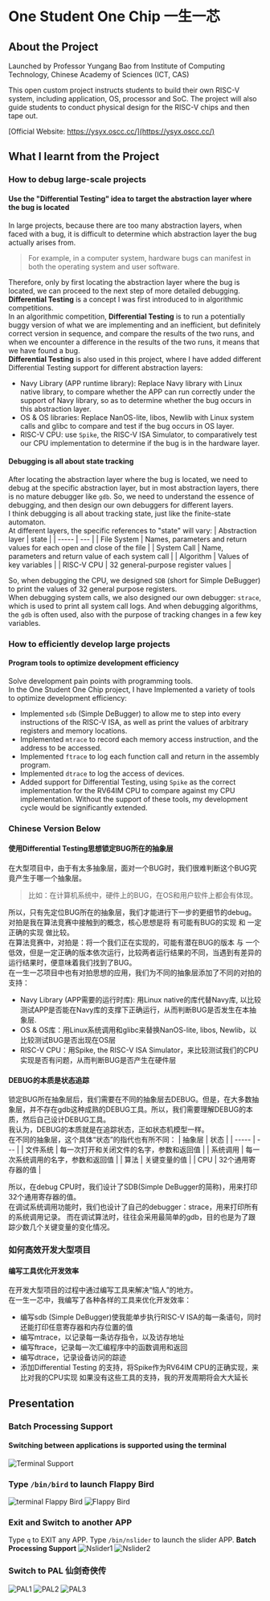 # One Student One Chip 一生一芯
## About the Project
Launched by Professor Yungang Bao from Institute of Computing Technology, Chinese Academy of Sciences (ICT, CAS)

This open custom project instructs students to build their own RISC-V system, including application, OS, processor and SoC. The project will also guide students to conduct physical design for the RISC-V chips and then tape out.

[Official Website: https://ysyx.oscc.cc/](https://ysyx.oscc.cc/)

## What I learnt from the Project
### How to debug large-scale projects
#### Use the "Differential Testing" idea to target the abstraction layer where the bug is located
In large projects, because there are too many abstraction layers, when faced with a bug, it is difficult to determine which abstraction layer the bug actually arises from. 
> For example, in a computer system, hardware bugs can manifest in both the operating system and user software.  

Therefore, only by first locating the abstraction layer where the bug is located, we can proceed to the next step of more detailed debugging.
**Differential Testing** is a concept I was first introduced to in algorithmic competitions.  
In an algorithmic competition, **Differential Testing** is to run a potentially buggy version of what we are implementing and an inefficient, but definitely correct version in sequence, and compare the results of the two runs, and when we encounter a difference in the results of the two runs, it means that we have found a bug.  
**Differential Testing** is also used in this project, where I have added different Differential Testing support for different abstraction layers: 
 - Navy Library (APP runtime library): Replace Navy library with Linux native library, to compare whether the APP can run correctly under the support of Navy library, so as to determine whether the bug occurs in this abstraction layer.
 - OS & OS libraries: Replace NanOS-lite, libos, Newlib with Linux system calls and glibc to compare and test if the bug occurs in OS layer.
 - RISC-V CPU: use `Spike`, the RISC-V ISA Simulator, to comparatively test our CPU implementation to determine if the bug is in the hardware layer.

#### Debugging is all about state tracking
After locating the abstraction layer where the bug is located, we need to debug at the specific abstraction layer, but in most abstraction layers, there is no mature debugger like `gdb`. So, we need to understand the essence of debugging, and then design our own debuggers for different layers.  
I think debugging is all about tracking state, just like the finite-state automaton.  
At different layers, the specific references to "state" will vary:
| Abstraction layer | state |
| ----- | --- |
| File System | Names, parameters and return values for each open and close of the file |
| System Call | Name, parameters and return value of each system call |
| Algorithm | Values of key variables |
| RISC-V CPU | 32 general-purpose register values |  


So, when debugging the CPU, we designed `SDB` (short for Simple DeBugger) to print the values of 32 general purpose registers.  
When debugging system calls, we also designed our own debugger: `strace`, which is used to print all system call logs.
And when debugging algorithms, the `gdb` is often used, also with the purpose of tracking changes in a few key variables.
### How to efficiently develop large projects
#### Program tools to optimize development efficiency
Solve development pain points with programming tools.  
In the One Student One Chip project, I have Implemented a variety of tools to optimize development efficiency:
 - Implemented `sdb` (Simple DeBugger) to allow me to step into every instructions of the RISC-V ISA, as well as print the values of arbitrary registers and memory locations.
 - Implemented `mtrace` to record each memory access instruction, and the address to be accessed.
 - Implemented `ftrace` to log each function call and return in the assembly program.
 - Implemented `dtrace` to log the access of devices.
 - Added support for Differential Testing, using `Spike` as the correct implementation for the RV64IM CPU to compare against my CPU implementation.
Without the support of these tools, my development cycle would be significantly extended.


### Chinese Version Below
#### 使用Differential Testing思想锁定BUG所在的抽象层
在大型项目中，由于有太多抽象层，面对一个BUG时，我们很难判断这个BUG究竟产生于哪一个抽象层。
> 比如：在计算机系统中，硬件上的BUG，在OS和用户软件上都会有体现。
 
所以，只有先定位BUG所在的抽象层，我们才能进行下一步的更细节的debug。
对拍是我在算法竞赛中接触到的概念，核心思想是将 有可能有BUG的实现 和 一定正确的实现 做比较。  
在算法竞赛中，对拍是：将一个我们正在实现的，可能有潜在BUG的版本 与 一个低效，但是一定正确的版本依次运行，比较两者运行结果的不同，当遇到有差异的运行结果时，便意味着我们找到了BUG。  
在一生一芯项目中也有对拍思想的应用，我们为不同的抽象层添加了不同的对拍的支持：  
 - Navy Library (APP需要的运行时库): 用Linux native的库代替Navy库, 以比较测试APP是否能在Navy库的支撑下正确运行，从而判断BUG是否发生在本抽象层.
 - OS & OS库：用Linux系统调用和glibc来替换NanOS-lite, libos, Newlib，以比较测试BUG是否出现在OS层
 - RISC-V CPU：用Spike, the RISC-V ISA Simulator，来比较测试我们的CPU实现是否有问题，从而判断BUG是否产生在硬件层

#### DEBUG的本质是状态追踪
锁定BUG所在抽象层后，我们需要在不同的抽象层去DEBUG。但是，在大多数抽象层，并不存在gdb这种成熟的DEBUG工具。所以，我们需要理解DEBUG的本质，然后自己设计DEBUG工具。  
我认为，DEBUG的本质就是在追踪状态，正如状态机模型一样。  
在不同的抽象层，这个具体“状态”的指代也有所不同：
| 抽象层 | 状态 |
| ----- | --- |
| 文件系统 | 每一次打开和关闭文件的名字，参数和返回值 |
| 系统调用 | 每一次系统调用的名字，参数和返回值 |
| 算法 | 关键变量的值 |
| CPU | 32个通用寄存器的值 |  


所以，在debug CPU时，我们设计了SDB(Simple DeBugger的简称)，用来打印32个通用寄存器的值。  
在调试系统调用功能时，我们也设计了自己的debugger：strace，用来打印所有的系统调用记录。
而在调试算法时，往往会采用最简单的gdb，目的也是为了跟踪少数几个关键变量的变化情况。
### 如何高效开发大型项目
#### 编写工具优化开发效率
在开发大型项目的过程中通过编写工具来解决“恼人”的地方。  
在一生一芯中，我编写了各种各样的工具来优化开发效率：
 - 编写sdb (Simple DeBugger)使我能单步执行RISC-V ISA的每一条语句，同时还能打印任意寄存器和内存位置的值
 - 编写mtrace，以记录每一条访存指令，以及访存地址
 - 编写ftrace，记录每一次汇编程序中的函数调用和返回
 - 编写dtrace，记录设备访问的踪迹
 - 添加Differential Testing 的支持，将Spike作为RV64IM CPU的正确实现，来比对我的CPU实现
如果没有这些工具的支持，我的开发周期将会大大延长

## Presentation
### Batch Processing Support
#### Switching between applications is supported using the terminal
![Terminal Support](https://github.com/RYJunJ/one_student_one_chip/blob/main/img-folder/01.png)
### Type `/bin/bird` to launch Flappy Bird
![terminal Flappy Bird](https://github.com/RYJunJ/one_student_one_chip/blob/main/img-folder/02.png)
![Flappy Bird](https://github.com/RYJunJ/one_student_one_chip/blob/main/img-folder/03.png)
### Exit and Switch to another APP
Type `q` to EXIT any APP.
Type `/bin/nslider` to launch the slider APP. **Batch Processing Support**
![Nslider1](https://github.com/RYJunJ/one_student_one_chip/blob/main/img-folder/04.png)
![Nslider2](https://github.com/RYJunJ/one_student_one_chip/blob/main/img-folder/05.png)
### Switch to PAL 仙剑奇侠传
![PAL1](https://github.com/RYJunJ/one_student_one_chip/blob/main/img-folder/06.png)
![PAL2](https://github.com/RYJunJ/one_student_one_chip/blob/main/img-folder/07.png)
![PAL3](https://github.com/RYJunJ/one_student_one_chip/blob/main/img-folder/08.png)


